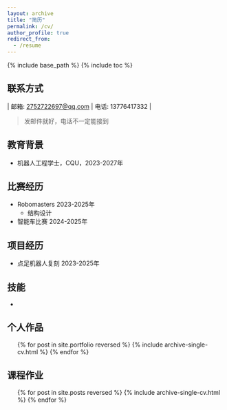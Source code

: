 ```yaml
---
layout: archive
title: "简历"
permalink: /cv/
author_profile: true
redirect_from:
  - /resume
---
```


{% include base_path %}
{% include toc %}

## 联系方式
| 邮箱: 2752722697@qq.com | 电话: 13776417332 |
> 发邮件就好，电话不一定能接到

## 教育背景
* 机器人工程学士，CQU，2023-2027年

## 比赛经历
* Robomasters 2023-2025年
  * 结构设计
* 智能车比赛 2024-2025年

## 项目经历
* 点足机器人复刻 2023-2025年



## 技能
* 

  
## 个人作品
  <ul>{% for post in site.portfolio reversed %}
    {% include archive-single-cv.html  %}
  {% endfor %}</ul>
  
## 课程作业
  <ul>{% for post in site.posts reversed %}
    {% include archive-single-cv.html %}
  {% endfor %}</ul>
  
